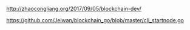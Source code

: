 http://zhaocongliang.org/2017/09/05/blockchain-dev/

https://github.com/Jeiwan/blockchain_go/blob/master/cli_startnode.go